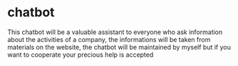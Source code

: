 # chatbot
This chatbot will be a valuable assistant to everyone who ask information about the activities of a company, the informations will be taken from materials on the website,
the chatbot will be maintained by myself but if you want to cooperate your precious help is accepted
